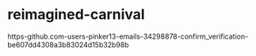 # reimagined-carnival
https-github.com-users-pinker13-emails-34298878-confirm_verification-be607dd4308a3b83024d15b32b98b
